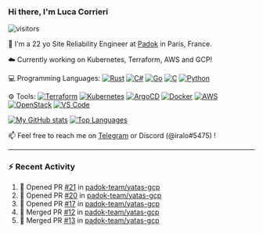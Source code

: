 ### Hi there, I'm Luca Corrieri

![visitors](https://visitor-badge.glitch.me/badge?page_id=corrieriluca.corrieriluca)

👋 I'm a 22 yo Site Reliability Engineer at [Padok](https://www.padok.fr/) in Paris, France.

☁️ Currently working on Kubernetes, Terraform, AWS and GCP!

💻 Programming Languages:
[![Rust](https://img.shields.io/badge/Rust-c14566?style=flat-square&logo=rust&logoColor=white)](#)
[![C#](https://img.shields.io/badge/C%23-1e9e25.svg?style=flat-square&logo=c%20sharp&logoColor=white)](#)
[![Go](https://img.shields.io/badge/Go-007d9c?style=flat-square&logo=go&logoColor=white)](#)
[![C](https://img.shields.io/badge/C-2570ae.svg?style=flat-square&logo=c&logoColor=white)](#)
[![Python](https://img.shields.io/badge/Python-3b78a7.svg?style=flat-square&logo=python&logoColor=white)](#)

⚙️ Tools:
[![Terraform](https://img.shields.io/badge/Terraform-7B42BC?style=flat-square&logo=terraform&logoColor=white)](#)
[![Kubernetes](https://img.shields.io/badge/Kubernetes-326CE5?style=flat-square&logo=kubernetes&logoColor=white)](#)
[![ArgoCD](https://img.shields.io/badge/ArgoCD-009485?style=flat-square&logo=argo&logoColor=white)](#)
[![Docker](https://img.shields.io/badge/Docker-2496ED?style=flat-square&logo=docker&logoColor=white)](#)
[![AWS](https://img.shields.io/badge/AWS-232F3E?style=flat-square&logo=amazonaws&logoColor=white)](#)
[![OpenStack](https://img.shields.io/badge/OpenStack-ED1944?style=flat-square&logo=openstack&logoColor=white)](#)
[![VS Code](https://img.shields.io/badge/VS%20Code-007ACC?style=flat-square&logo=visualstudiocode&logoColor=white)](#)

[![My GitHub stats](https://github-readme-stats.vercel.app/api?username=corrieriluca&hide_rank=true&count_private=true&include_all_commits=true&show_icons=true&theme=github_dark)](#)
[![Top Languages](https://github-readme-stats.vercel.app/api/top-langs/?username=corrieriluca&layout=compact&theme=github_dark)](#)

📫 Feel free to reach me on [Telegram](https://t.me/luccorri) or Discord (@iralo#5475) !

---

### :zap: Recent Activity

<!--START_SECTION:activity-->
1. 💪 Opened PR [#21](https://github.com/padok-team/yatas-gcp/pull/21) in [padok-team/yatas-gcp](https://github.com/padok-team/yatas-gcp)
2. 💪 Opened PR [#20](https://github.com/padok-team/yatas-gcp/pull/20) in [padok-team/yatas-gcp](https://github.com/padok-team/yatas-gcp)
3. 💪 Opened PR [#17](https://github.com/padok-team/yatas-gcp/pull/17) in [padok-team/yatas-gcp](https://github.com/padok-team/yatas-gcp)
4. 🎉 Merged PR [#12](https://github.com/padok-team/yatas-gcp/pull/12) in [padok-team/yatas-gcp](https://github.com/padok-team/yatas-gcp)
5. 🎉 Merged PR [#13](https://github.com/padok-team/yatas-gcp/pull/13) in [padok-team/yatas-gcp](https://github.com/padok-team/yatas-gcp)
<!--END_SECTION:activity-->
